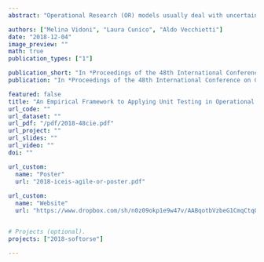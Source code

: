 ```yaml
---
abstract: "Operational Research (OR) models usually deal with uncertain, changing requirements. This leads to a continuous process of adapting and reworking the mathematical code. However, there are scarce mechanisms to control its quality. This is essential to Software Engineering (SE), as it enforces the use of Unit Testing: automatically running tests after any alterations, to assess specific parts of the code. This is done to discover where and how errors are happening, simplifying its correction while evaluating their possible ramifications. This article aims to define how these concepts can be adapted to them, how tests should be used to detect faults and to provide a workflow to use them while developing an OR model. It provides guidelines on what should be tested and what to expect of possible errors and a process to use it."

authors: ["Melina Vidoni", "Laura Cunico", "Aldo Vecchietti"]
date: "2018-12-04"
image_preview: ""
math: true
publication_types: ["1"]

publication_short: "In *Proceedings of the 48th International Conference on Computers and Industrial Engineering (CIE48)*. Auckland, New Zealand. Code 144541, ISSN: 2164-8689"
publication: "In *Proceedings of the 48th International Conference on Computers and Industrial Engineering (CIE48)*. Auckland, New Zealand. Code 144541, ISSN: 2164-8689"

featured: false
title: "An Empirical Framework to Applying Unit Testing in Operational Research"
url_code: ""
url_dataset: ""
url_pdf: "/pdf/2018-48cie.pdf"
url_project: ""
url_slides: ""
url_video: ""
doi: ""

url_custom:
  name: "Poster"
  url: "2018-iceis-agile-or-poster.pdf"
  
url_custom:
  name: "Website"
  url: "https://www.dropbox.com/sh/n0z09okp1e9w47v/AABqotbVzbeG1CmqCtq0-OWSa?dl=0"


# Projects (optional).
projects: ["2018-softorse"]

---
```

